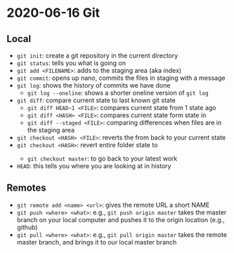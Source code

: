 # 2020-06-16 Git

## Local

- `git init`: create a git repository in the current directory
- `git status`: tells you what is going on
- `git add <FILENAME>`: adds <FILENAME> to the staging area (aka index)
- `git commit`: opens up nano, commits the files in staging with a message
- `git log`: shows the history of commits we have done
    - `git log --oneline`: shows a shorter oneline version of `git log`
- `git diff`: compare current state to last known git state
    - `git diff HEAD~1 <FILE>`: compares current state from 1 state ago
    - `git diff <HASH> <FILE>`: compares current state form state in <HASH>
    - `git diff --staged <FILE>`: comparing differences when files are in the staging area
- `git checkout <HASH> <FILE>`: reverts the <FILE> from <HASH> back to your current state
- `git checkout <HASH>`: revert entire folder state to <HASH>
    - `git checkout master`: to go back to your latest work
- `HEAD`: this tells you where you are looking at in history

## Remotes

- `git remote add <name> <url>`: gives the remote URL a short NAME
- `git push <where> <what>`: e.g., `git push origin master` takes the master branch on your local computer and pushes it to the origin location (e.g., github)
- `git pull <where> <what>`: e.g., `git pull origin master` takes the remote master branch, and brings it to our local master branch
